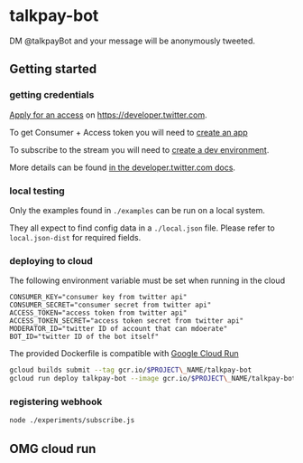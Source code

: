 # talkpay-bot

DM @talkpayBot and your message will be anonymously tweeted.

## Getting started

### getting credentials

[Apply for an access](https://developer.twitter.com/en/apply-for-access) on https://developer.twitter.com.

To get Consumer + Access token you will need to [create an app](https://developer.twitter.com/en/apps/create)

To subscribe to the stream you will need to [create a dev environment](https://developer.twitter.com/en/account/environments).

More details can be found [in the developer.twitter.com docs](https://developer.twitter.com/en/docs/basics/getting-started).

### local testing

Only the examples found in `./examples` can be run on a local system.

They all expect to find config data in a `./local.json` file.
Please refer to `local.json-dist` for required fields.

### deploying to cloud

The following environment variable must be set when running in the cloud
```
CONSUMER_KEY="consumer key from twitter api"
CONSUMER_SECRET="consumer secret from twitter api"
ACCESS_TOKEN="access token from twitter api"
ACCESS_TOKEN_SECRET="access token secret from twitter api"
MODERATOR_ID="twitter ID of account that can mdoerate"
BOT_ID="twitter ID of the bot itself"
```

The provided Dockerfile is compatible with [Google Cloud Run](https://cloud.google.com/run)

```bash
gcloud builds submit --tag gcr.io/$PROJECT\_NAME/talkpay-bot
gcloud run deploy talkpay-bot --image gcr.io/$PROJECT\_NAME/talkpay-bot --platform managed

```

### registering webhook


```bash
node ./experiments/subscribe.js
```

## OMG cloud run




